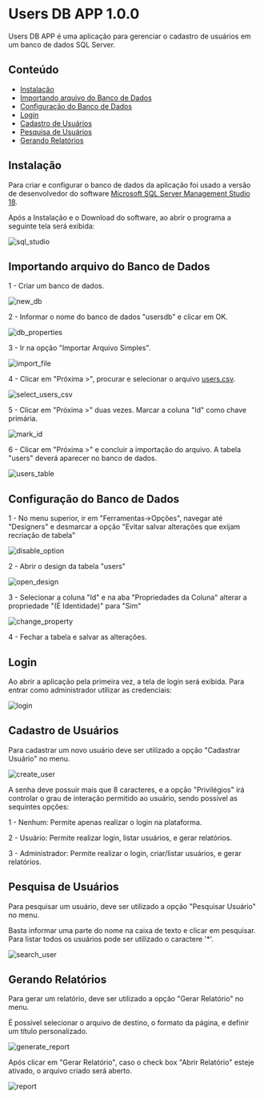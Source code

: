 Users DB APP 1.0.0
==================

Users DB APP é uma aplicação para gerenciar o cadastro de usuários em um banco de dados SQL Server.

Conteúdo
--------

- [Instalação](#instalação)
- [Importando arquivo do Banco de Dados](#importando-arquivo-do-banco-de-dados)
- [Configuração do Banco de Dados](#configuração-do-banco-de-dados)
- [Login](#login)
- [Cadastro de Usuários](#cadastro-de-usuários)
- [Pesquisa de Usuários](#pesquisa-de-usuários)
- [Gerando Relatórios](#gerando-relatórios)

Instalação
----------

Para criar e configurar o banco de dados da aplicação foi usado a versão de desenvolvedor do software [Microsoft SQL Server Management Studio 18][microsof-sql-server-management-studio-18].

[microsof-sql-server-management-studio-18]: https://www.microsoft.com/pt-br/sql-server/sql-server-downloads

Após a Instalação e o Download do software, ao abrir o programa a seguinte tela será exibida:

![sql_studio](images/sql_studio.png)

Importando arquivo do Banco de Dados
------------------------------------

1 - Criar um banco de dados.

![new_db](images/new_db.png)

2 - Informar o nome do banco de dados "usersdb" e clicar em OK.

![db_properties](images/db_properties.png)

3 - Ir na opção "Importar Arquivo Simples".

![import_file](images/import_file.png)

4 - Clicar em "Próxima >", procurar e selecionar o arquivo [users.csv][users-csv].

[users-csv]: https://github.com/WesleyJoseSantos/UsersDBApp/tree/main/UsersDBApp/bin/Release/users.csv

![select_users_csv](images/select_users_csv.png)

5 - Clicar em "Próxima >" duas vezes. Marcar a coluna "Id" como chave primária. 

![mark_id](images/mark_id.png)

6 - Clicar em "Próxima >" e concluir a importação do arquivo. A tabela "users" deverá aparecer no banco de dados.

![users_table](images/users_table.png)

Configuração do Banco de Dados
------------------------------

1 - No menu superior, ir em "Ferramentas->Opções", navegar até "Designers" e desmarcar a opção "Evitar salvar alterações que exijam recriação de tabela"

![disable_option](images/disable_option.png)

2 - Abrir o design da tabela "users"

![open_design](images/open_design.png)

3 - Selecionar a coluna "Id" e na aba "Propriedades da Coluna" alterar a propriedade "(É Identidade)" para "Sim"

![change_property](images/change_property.png)

4 - Fechar a tabela e salvar as alterações.

Login
-----

Ao abrir a aplicação pela primeira vez, a tela de login será exibida. Para entrar como administrador utilizar as credenciais:

![login](images/login.png)

Cadastro de Usuários
--------------------

Para cadastrar um novo usuário deve ser utilizado a opção "Cadastrar Usuário" no menu.

![create_user](images/create_user.png)

A senha deve possuir mais que 8 caracteres, e a opção "Privilégios" irá controlar o grau de interação permitido ao usuário, sendo possível as sequintes opções:

1 - Nenhum: Permite apenas realizar o login na plataforma.

2 - Usuário: Permite realizar login, listar usuários, e gerar relatórios.

3 - Administrador: Permite realizar o login, criar/listar usuários, e gerar relatórios.

Pesquisa de Usuários
--------------------

Para pesquisar um usuário, deve ser utilizado a opção "Pesquisar Usuário" no menu.

Basta informar uma parte do nome na caixa de texto e clicar em pesquisar. Para listar todos os usuários pode ser utilizado o caractere '*'.

![search_user](images/search_user.png)

Gerando Relatórios
------------------

Para gerar um relatório, deve ser utilizado a opção "Gerar Relatório" no menu.

É possível selecionar o arquivo de destino, o formato da página, e definir um título personalizado.

![generate_report](images/generate_report.png)

Após clicar em "Gerar Relatório", caso o check box "Abrir Relatório" esteje ativado, o arquivo criado será aberto.

![report](images/report.png)
